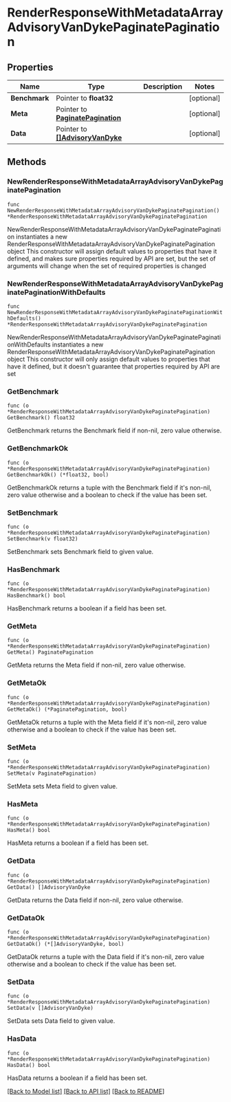 # RenderResponseWithMetadataArrayAdvisoryVanDykePaginatePagination

## Properties

Name | Type | Description | Notes
------------ | ------------- | ------------- | -------------
**Benchmark** | Pointer to **float32** |  | [optional] 
**Meta** | Pointer to [**PaginatePagination**](PaginatePagination.md) |  | [optional] 
**Data** | Pointer to [**[]AdvisoryVanDyke**](AdvisoryVanDyke.md) |  | [optional] 

## Methods

### NewRenderResponseWithMetadataArrayAdvisoryVanDykePaginatePagination

`func NewRenderResponseWithMetadataArrayAdvisoryVanDykePaginatePagination() *RenderResponseWithMetadataArrayAdvisoryVanDykePaginatePagination`

NewRenderResponseWithMetadataArrayAdvisoryVanDykePaginatePagination instantiates a new RenderResponseWithMetadataArrayAdvisoryVanDykePaginatePagination object
This constructor will assign default values to properties that have it defined,
and makes sure properties required by API are set, but the set of arguments
will change when the set of required properties is changed

### NewRenderResponseWithMetadataArrayAdvisoryVanDykePaginatePaginationWithDefaults

`func NewRenderResponseWithMetadataArrayAdvisoryVanDykePaginatePaginationWithDefaults() *RenderResponseWithMetadataArrayAdvisoryVanDykePaginatePagination`

NewRenderResponseWithMetadataArrayAdvisoryVanDykePaginatePaginationWithDefaults instantiates a new RenderResponseWithMetadataArrayAdvisoryVanDykePaginatePagination object
This constructor will only assign default values to properties that have it defined,
but it doesn't guarantee that properties required by API are set

### GetBenchmark

`func (o *RenderResponseWithMetadataArrayAdvisoryVanDykePaginatePagination) GetBenchmark() float32`

GetBenchmark returns the Benchmark field if non-nil, zero value otherwise.

### GetBenchmarkOk

`func (o *RenderResponseWithMetadataArrayAdvisoryVanDykePaginatePagination) GetBenchmarkOk() (*float32, bool)`

GetBenchmarkOk returns a tuple with the Benchmark field if it's non-nil, zero value otherwise
and a boolean to check if the value has been set.

### SetBenchmark

`func (o *RenderResponseWithMetadataArrayAdvisoryVanDykePaginatePagination) SetBenchmark(v float32)`

SetBenchmark sets Benchmark field to given value.

### HasBenchmark

`func (o *RenderResponseWithMetadataArrayAdvisoryVanDykePaginatePagination) HasBenchmark() bool`

HasBenchmark returns a boolean if a field has been set.

### GetMeta

`func (o *RenderResponseWithMetadataArrayAdvisoryVanDykePaginatePagination) GetMeta() PaginatePagination`

GetMeta returns the Meta field if non-nil, zero value otherwise.

### GetMetaOk

`func (o *RenderResponseWithMetadataArrayAdvisoryVanDykePaginatePagination) GetMetaOk() (*PaginatePagination, bool)`

GetMetaOk returns a tuple with the Meta field if it's non-nil, zero value otherwise
and a boolean to check if the value has been set.

### SetMeta

`func (o *RenderResponseWithMetadataArrayAdvisoryVanDykePaginatePagination) SetMeta(v PaginatePagination)`

SetMeta sets Meta field to given value.

### HasMeta

`func (o *RenderResponseWithMetadataArrayAdvisoryVanDykePaginatePagination) HasMeta() bool`

HasMeta returns a boolean if a field has been set.

### GetData

`func (o *RenderResponseWithMetadataArrayAdvisoryVanDykePaginatePagination) GetData() []AdvisoryVanDyke`

GetData returns the Data field if non-nil, zero value otherwise.

### GetDataOk

`func (o *RenderResponseWithMetadataArrayAdvisoryVanDykePaginatePagination) GetDataOk() (*[]AdvisoryVanDyke, bool)`

GetDataOk returns a tuple with the Data field if it's non-nil, zero value otherwise
and a boolean to check if the value has been set.

### SetData

`func (o *RenderResponseWithMetadataArrayAdvisoryVanDykePaginatePagination) SetData(v []AdvisoryVanDyke)`

SetData sets Data field to given value.

### HasData

`func (o *RenderResponseWithMetadataArrayAdvisoryVanDykePaginatePagination) HasData() bool`

HasData returns a boolean if a field has been set.


[[Back to Model list]](../README.md#documentation-for-models) [[Back to API list]](../README.md#documentation-for-api-endpoints) [[Back to README]](../README.md)


